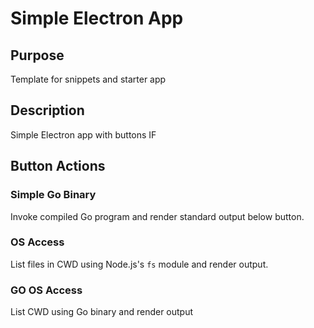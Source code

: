 # Simple Electron App

## Purpose

Template for snippets and starter app

## Description

Simple Electron app with buttons IF

## Button Actions

### Simple Go Binary

Invoke compiled Go program and render standard output below button.

### OS Access

List files in CWD using Node.js's `fs` module and render output.

### GO OS Access

List CWD using Go binary and render output
